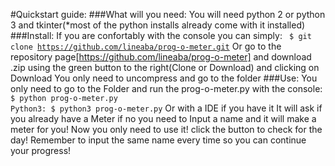 #Quickstart guide:
	 ###What will you need:
		You will need python 2 or python 3 and tkinter(*most of the python installs already come with it installed)
	 ###Install:
		If you are confortably with the console you can simply:
			<code> $ git clone https://github.com/lineaba/prog-o-meter.git</code>
		Or go to the repository page[https://github.com/lineaba/prog-o-meter] and download .zip using the green button to the right(Clone or Download) and clicking on Download
		You only need to uncompress and go to the folder
	 ###Use:
		You only need to go to the Folder and run the prog-o-meter.py with the console:
		<code> $ python prog-o-meter.py
			Python3:
		       $ python3 prog-o-meter.py</code>
	 	Or with a IDE if you have it
	It will ask if you already have a Meter if no you need to Input a name and it will make a meter for you!
	Now you only need to use it! click the button to check for the day!
  Remember to input the same name every time so you can continue your progress!

